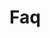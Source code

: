 <!-- Space: AnsibleRoleDocker -->
<!-- Parent: Project -->
<!-- Title: Faq -->

<!-- Label: Faq -->
<!-- Include: docs/disclaimer.md -->
<!-- Include: ac:toc -->

# Faq
